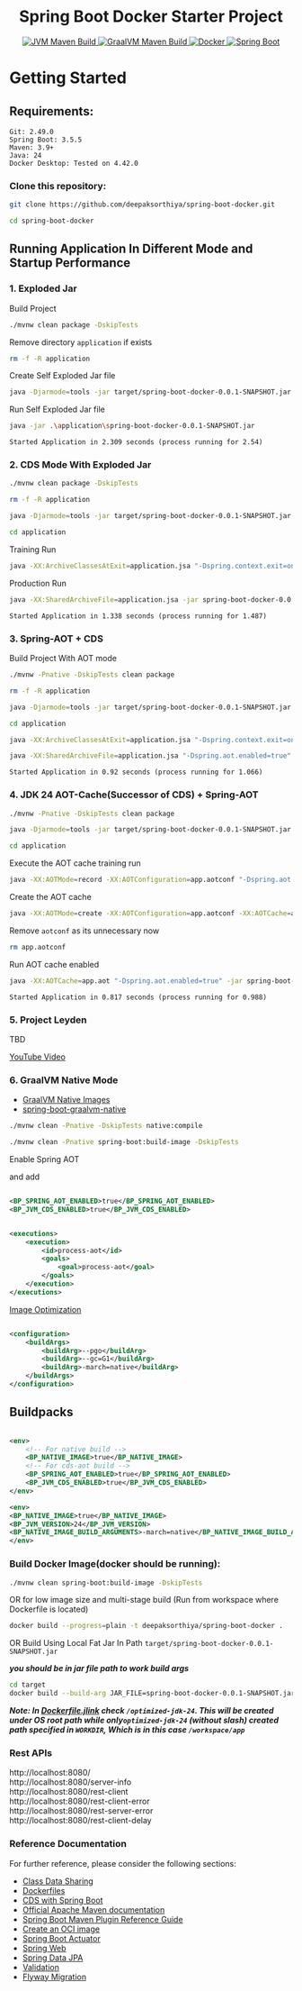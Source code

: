 <h1 style="text-align: center;">Spring Boot Docker Starter Project</h1>

<p style="text-align: center;">
  <a href="https://github.com/deepaksorthiya/spring-boot-docker/actions/workflows/maven-jvm-non-native-build.yml">
    <img src="https://github.com/deepaksorthiya/spring-boot-docker/actions/workflows/maven-jvm-non-native-build.yml/badge.svg" alt="JVM Maven Build"/>
  </a>  
<a href="https://github.com/deepaksorthiya/spring-boot-docker/actions/workflows/maven-graalvm-native-build.yml">
    <img src="https://github.com/deepaksorthiya/spring-boot-docker/actions/workflows/maven-graalvm-native-build.yml/badge.svg" alt="GraalVM Maven Build"/>
  </a>
  <a href="https://hub.docker.com/r/deepaksorthiya/spring-boot-docker">
    <img src="https://img.shields.io/docker/pulls/deepaksorthiya/spring-boot-docker" alt="Docker"/>
  </a>
  <a href="https://spring.io/projects/spring-boot">
    <img src="https://img.shields.io/badge/spring--boot-3.5.5-brightgreen?logo=springboot" alt="Spring Boot"/>
  </a>
</p>

# Getting Started

## Requirements:

```
Git: 2.49.0
Spring Boot: 3.5.5
Maven: 3.9+
Java: 24
Docker Desktop: Tested on 4.42.0
```

### Clone this repository:

```bash
git clone https://github.com/deepaksorthiya/spring-boot-docker.git
```

```bash
cd spring-boot-docker
```

## Running Application In Different Mode and Startup Performance

### 1. Exploded Jar

Build Project

```bash
./mvnw clean package -DskipTests
```

Remove directory ``application`` if exists

```bash
rm -f -R application
```

Create Self Exploded Jar file

```bash
java -Djarmode=tools -jar target/spring-boot-docker-0.0.1-SNAPSHOT.jar extract --destination application
```

Run Self Exploded Jar file

```bash
java -jar .\application\spring-boot-docker-0.0.1-SNAPSHOT.jar
```

``
Started Application in 2.309 seconds (process running for 2.54)
``

### 2. CDS Mode With Exploded Jar

```bash
./mvnw clean package -DskipTests
```

```bash
rm -f -R application
```

```bash
java -Djarmode=tools -jar target/spring-boot-docker-0.0.1-SNAPSHOT.jar extract --destination application
```

```bash
cd application
```

Training Run

```bash
java -XX:ArchiveClassesAtExit=application.jsa "-Dspring.context.exit=onRefresh" -jar spring-boot-docker-0.0.1-SNAPSHOT.jar
```

Production Run

```bash
java -XX:SharedArchiveFile=application.jsa -jar spring-boot-docker-0.0.1-SNAPSHOT.jar
```

``
Started Application in 1.338 seconds (process running for 1.487)
``

### 3. Spring-AOT + CDS

Build Project With AOT mode

```bash
./mvnw -Pnative -DskipTests clean package
```

```bash
rm -f -R application
```

```bash
java -Djarmode=tools -jar target/spring-boot-docker-0.0.1-SNAPSHOT.jar extract --destination application
```

```bash
cd application
```

```bash
java -XX:ArchiveClassesAtExit=application.jsa "-Dspring.context.exit=onRefresh" "-Dspring.aot.enabled=true" -jar spring-boot-docker-0.0.1-SNAPSHOT.jar
```

```bash
java -XX:SharedArchiveFile=application.jsa "-Dspring.aot.enabled=true" -jar spring-boot-docker-0.0.1-SNAPSHOT.jar
```

``
Started Application in 0.92 seconds (process running for 1.066)
``

### 4. JDK 24 AOT-Cache(Successor of CDS) + Spring-AOT

```bash
./mvnw -Pnative -DskipTests clean package
```

```bash
java -Djarmode=tools -jar target/spring-boot-docker-0.0.1-SNAPSHOT.jar extract --destination application
```

```bash
cd application
```

Execute the AOT cache training run

```bash
java -XX:AOTMode=record -XX:AOTConfiguration=app.aotconf "-Dspring.aot.enabled=true" "-Dspring.context.exit=onRefresh" -jar spring-boot-docker-0.0.1-SNAPSHOT.jar
```

Create the AOT cache

```bash
java -XX:AOTMode=create -XX:AOTConfiguration=app.aotconf -XX:AOTCache=app.aot "-Dspring.aot.enabled=true" -jar spring-boot-docker-0.0.1-SNAPSHOT.jar
```

Remove ``aotconf`` as its unnecessary now

```bash
rm app.aotconf
```

Run AOT cache enabled

```bash
java -XX:AOTCache=app.aot "-Dspring.aot.enabled=true" -jar spring-boot-docker-0.0.1-SNAPSHOT.jar
```

``
Started Application in 0.817 seconds (process running for 0.988)
``

### 5. Project Leyden

TBD

[YouTube Video](https://www.youtube.com/watch?v=Gb4bFUs1GlY)

### 6. GraalVM Native Mode

* [GraalVM Native Images](https://docs.spring.io/spring-boot/how-to/native-image/developing-your-first-application.html)
* [spring-boot-graalvm-native](https://github.com/deepaksorthiya/spring-boot-graalvm-native.git)

```bash
./mvnw clean -Pnative -DskipTests native:compile
```

```bash
./mvnw clean -Pnative spring-boot:build-image -DskipTests
```

Enable Spring AOT

and add

```xml

<BP_SPRING_AOT_ENABLED>true</BP_SPRING_AOT_ENABLED>
<BP_JVM_CDS_ENABLED>true</BP_JVM_CDS_ENABLED>
```

```xml

<executions>
    <execution>
        <id>process-aot</id>
        <goals>
            <goal>process-aot</goal>
        </goals>
    </execution>
</executions>
```

[Image Optimization](https://www.graalvm.org/latest/reference-manual/native-image/guides/optimize-native-executable-with-pgo/)

```xml

<configuration>
    <buildArgs>
        <buildArg>--pgo</buildArg>
        <buildArg>--gc=G1</buildArg>
        <buildArg>-march=native</buildArg>
    </buildArgs>
</configuration>
```

## Buildpacks

```xml

<env>
    <!-- For native build -->
    <BP_NATIVE_IMAGE>true</BP_NATIVE_IMAGE>
    <!-- For cds-aot build -->
    <BP_SPRING_AOT_ENABLED>true</BP_SPRING_AOT_ENABLED>
    <BP_JVM_CDS_ENABLED>true</BP_JVM_CDS_ENABLED>
</env>

<env>
<BP_NATIVE_IMAGE>true</BP_NATIVE_IMAGE>
<BP_JVM_VERSION>24</BP_JVM_VERSION>
<BP_NATIVE_IMAGE_BUILD_ARGUMENTS>-march=native</BP_NATIVE_IMAGE_BUILD_ARGUMENTS>
</env>

```

### Build Docker Image(docker should be running):

```bash
./mvnw clean spring-boot:build-image -DskipTests
```

OR for low image size and multi-stage build
(Run from workspace where Dockerfile is located)

```bash
docker build --progress=plain -t deepaksorthiya/spring-boot-docker .
```

OR Build Using Local Fat Jar In Path ``target/spring-boot-docker-0.0.1-SNAPSHOT.jar``

***you should be in jar file path to work build args***

```bash
cd target
docker build --build-arg JAR_FILE=spring-boot-docker-0.0.1-SNAPSHOT.jar -f ./../Dockerfile.jvm --no-cache --progress=plain -t deepaksorthiya/spring-boot-docker .
```

**_Note: In [Dockerfile.jlink](Dockerfile.jlink) check ``/optimized-jdk-24``. This will be created under OS root path
while only``optimized-jdk-24`` (without slash) created path
specified in ``WORKDIR``, Which is in this case ``/workspace/app``_**

### Rest APIs

http://localhost:8080/ <br>
http://localhost:8080/server-info <br>
http://localhost:8080/rest-client <br>
http://localhost:8080/rest-client-error <br>
http://localhost:8080/rest-server-error <br>
http://localhost:8080/rest-client-delay

### Reference Documentation

For further reference, please consider the following sections:

* [Class Data Sharing](https://docs.spring.io/spring-boot/reference/packaging/class-data-sharing.html)
* [Dockerfiles](https://docs.spring.io/spring-boot/reference/packaging/container-images/dockerfiles.html)
* [CDS with Spring Boot](https://bell-sw.com/blog/how-to-use-cds-with-spring-boot-applications/)
* [Official Apache Maven documentation](https://maven.apache.org/guides/index.html)
* [Spring Boot Maven Plugin Reference Guide](https://docs.spring.io/spring-boot/maven-plugin)
* [Create an OCI image](https://docs.spring.io/spring-boot/maven-plugin/build-image.html)
* [Spring Boot Actuator](https://docs.spring.io/spring-boot/reference/actuator/index.html)
* [Spring Web](https://docs.spring.io/spring-boot/reference/web/servlet.html)
* [Spring Data JPA](https://docs.spring.io/spring-boot/reference/data/sql.html#data.sql.jpa-and-spring-data)
* [Validation](https://docs.spring.io/spring-boot//io/validation.html)
* [Flyway Migration](https://docs.spring.io/spring-boot/how-to/data-initialization.html#howto.data-initialization.migration-tool.flyway)

